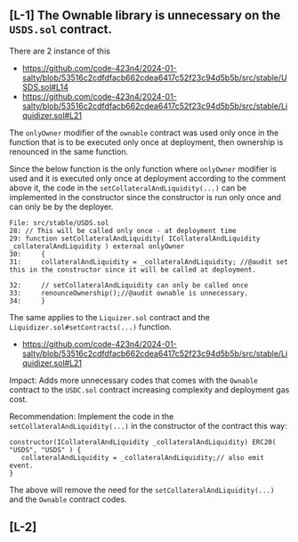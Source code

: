 ## [L-1] The Ownable library is unnecessary on the `USDS.sol` contract.
There are 2 instance of this
- https://github.com/code-423n4/2024-01-salty/blob/53516c2cdfdfacb662cdea6417c52f23c94d5b5b/src/stable/USDS.sol#L14
- https://github.com/code-423n4/2024-01-salty/blob/53516c2cdfdfacb662cdea6417c52f23c94d5b5b/src/stable/Liquidizer.sol#L21

The `onlyOwner` modifier of the `ownable` contract was used only once in the  function that is to be executed only once at deployment, then ownership is renounced in the same function. 

Since the below function is the only function where `onlyOwner` modifier is used and it is executed only once at deployment according to the comment above it, the code in the `setCollateralAndLiquidity(...)` can be implemented in the constructor since the constructor is run only once and can only be by the deployer.

```
File: src/stable/USDS.sol
28: // This will be called only once - at deployment time
29:	function setCollateralAndLiquidity( ICollateralAndLiquidity _collateralAndLiquidity ) external onlyOwner
30:		{
31:		collateralAndLiquidity = _collateralAndLiquidity; //@audit set this in the constructor since it will be called at deployment.

32:		// setCollateralAndLiquidity can only be called once
33:		renounceOwnership();//@audit ownable is unnecessary.
34:		}
```

The same applies to the `Liquizer.sol` contract and the `Liquidizer.sol#setContracts(...)` function.
- https://github.com/code-423n4/2024-01-salty/blob/53516c2cdfdfacb662cdea6417c52f23c94d5b5b/src/stable/Liquidizer.sol#L21


Impact:
Adds more unnecessary codes that comes with the `Ownable` contract to the `USDC.sol` contract increasing complexity and deployment gas cost.

Recommendation:
Implement the code in the `setCollateralAndLiquidity(...)` in the constructor of the contract this way:

```
constructor(ICollateralAndLiquidity _collateralAndLiquidity) ERC20( "USDS", "USDS" ) {
   collateralAndLiquidity = _collateralAndLiquidity;// also emit event.
}
```

The above will remove the need for the `setCollateralAndLiquidity(...)` and the `Ownable` contract codes.

## [L-2] 


